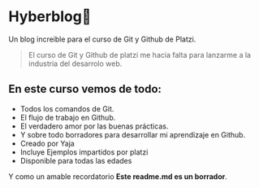 # Hyberblog🤗

Un blog increible para el curso de Git y Github de Platzi.
>El curso de Git y Github de platzi me hacia falta para lanzarme a la industria del desarrolo web.

## En este curso vemos de todo:

- Todos los comandos de Git.
- El flujo de trabajo en Github.
- El verdadero amor por las buenas prácticas.
- Y sobre todo borradores para desarrollar mi aprendizaje en Github.
- Creado por Yaja
- Incluye Ejemplos impartidos por platzi
- Disponible para todas las edades

Y como un amable recordatorio **Este readme.md es un borrador**. 
